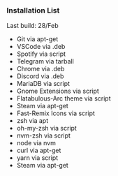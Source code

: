 ### Installation List

Last build: 28/Feb

* Git via apt-get
* VSCode via .deb
* Spotify via script
* Telegram via tarball
* Chrome via .deb
* Discord via .deb
* MariaDB via script
* Gnome Extensions via script
* Flatabulous-Arc theme via script
* Steam via apt-get
* Fast-Remix Icons via script
* zsh via apt
* oh-my-zsh via script
* nvm-zsh via script
* node via nvm
* curl via apt-get
* yarn via script
* Steam via apt-get
